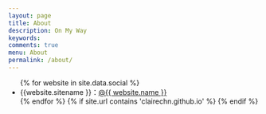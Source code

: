 ```yaml
---
layout: page
title: About
description: On My Way
keywords:
comments: true
menu: About
permalink: /about/
---
```


<ul>
{% for website in site.data.social %}
<li>{{website.sitename }}：<a href="{{ website.url }}" target="_blank">@{{ website.name }}</a></li>
{% endfor %}
{% if site.url contains 'clairechn.github.io' %}
{% endif %}
</ul>

<!-- ## Skill Keywords

{% for skill in site.data.skills %} -->

<!-- ### {{ skill.name }}

<div class="btn-inline">
{% for keyword in skill.keywords %}
<button class="btn btn-outline" type="button">{{ keyword }}</button>
{% endfor %}
</div>
{% endfor %} -->
